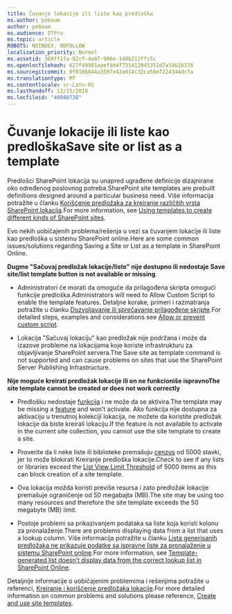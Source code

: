 ```yaml
---
title: Čuvanje lokacije ili liste kao predloška
ms.author: pebaum
author: pebaum
ms.audience: ITPro
ms.topic: article
ROBOTS: NOINDEX, NOFOLLOW
localization_priority: Normal
ms.assetid: 368ff1fa-82cf-4a07-986e-140b212ffc5c
ms.openlocfilehash: 627f49991aaef984f731412045351d7a1862b376
ms.sourcegitcommit: 0f0186044a3597e42ad14c32ca58e7224344dcfa
ms.translationtype: MT
ms.contentlocale: sr-Latn-RS
ms.lasthandoff: 12/15/2019
ms.locfileid: "40048738"
---
```

# <a name="save-site-or-list-as-a-template"></a><span data-ttu-id="535b4-102">Čuvanje lokacije ili liste kao predloška</span><span class="sxs-lookup"><span data-stu-id="535b4-102">Save site or list as a template</span></span>

<span data-ttu-id="535b4-103">Predlošci SharePoint lokacija su unapred ugrađene definicije dizajnirane oko određenog poslovnog potreba.</span><span class="sxs-lookup"><span data-stu-id="535b4-103">SharePoint site templates are prebuilt definitions designed around a particular business need.</span></span> <span data-ttu-id="535b4-104">Više informacija potražite u članku [Korišćenje predložaka za kreiranje različitih vrsta SharePoint lokacija](https://support.office.com/article/using-templates-to-create-different-kinds-of-sharepoint-sites-449eccec-ff99-4cf3-b62e-dcfee37e8da4).</span><span class="sxs-lookup"><span data-stu-id="535b4-104">For more information, see [Using templates to create different kinds of SharePoint sites](https://support.office.com/article/using-templates-to-create-different-kinds-of-sharepoint-sites-449eccec-ff99-4cf3-b62e-dcfee37e8da4).</span></span>

<span data-ttu-id="535b4-105">Evo nekih uobičajenih problema/rešenja u vezi sa čuvanjem lokacije ili liste kao predloška u sistemu SharePoint online.</span><span class="sxs-lookup"><span data-stu-id="535b4-105">Here are some common issues/solutions regarding Saving a Site or List as a template in SharePoint Online.</span></span>

<span data-ttu-id="535b4-106">**Dugme "Sačuvaj predložak lokacije/liste" nije dostupno ili nedostaje**.</span><span class="sxs-lookup"><span data-stu-id="535b4-106">**Save site/list template button is not available or missing**.</span></span> 

- <span data-ttu-id="535b4-107">Administratori će morati da omoguće da prilagođena skripta omogući funkcije predloška.</span><span class="sxs-lookup"><span data-stu-id="535b4-107">Administrators will need to Allow Custom Script to enable the template features.</span></span> <span data-ttu-id="535b4-108">Detaljne korake, primeri i razmatranja potražite u članku [Dozvoljavanje ili sprečavanje prilagođene skripte](https://docs.microsoft.com/sharepoint/allow-or-prevent-custom-script).</span><span class="sxs-lookup"><span data-stu-id="535b4-108">For detailed steps, examples and considerations see [Allow or prevent custom script](https://docs.microsoft.com/sharepoint/allow-or-prevent-custom-script).</span></span>


- <span data-ttu-id="535b4-109">Lokacija "Sačuvaj lokaciju" kao predložak nije podržana i može da izazove probleme na lokacijama koje koriste infrastrukturu za objavljivanje SharePoint servera.</span><span class="sxs-lookup"><span data-stu-id="535b4-109">The Save site as template command is not supported and can cause problems on sites that use the SharePoint Server Publishing Infrastructure.</span></span>


<span data-ttu-id="535b4-110">**Nije moguće kreirati predložak lokacije ili on ne funkcioniše ispravno**</span><span class="sxs-lookup"><span data-stu-id="535b4-110">**The site template cannot be created or does not work correctly**</span></span>

- <span data-ttu-id="535b4-111">Predlošku nedostaje [funkcija](https://social.technet.microsoft.com/wiki/contents/articles/14423.sharepoint-2013-existing-features-guid.aspx) i ne može da se aktivira.</span><span class="sxs-lookup"><span data-stu-id="535b4-111">The template may be missing a [feature](https://social.technet.microsoft.com/wiki/contents/articles/14423.sharepoint-2013-existing-features-guid.aspx) and won’t activate.</span></span> <span data-ttu-id="535b4-112">Ako funkcija nije dostupna za aktivaciju u trenutnoj kolekciji lokacija, ne možete da koristite predložak lokacije da biste kreirali lokaciju.</span><span class="sxs-lookup"><span data-stu-id="535b4-112">If the feature is not available to activate in the current site collection, you cannot use the site template to create a site.</span></span>


- <span data-ttu-id="535b4-113">Proverite da li neke liste ili biblioteke premašuju [cenzus](https://support.office.com/article/Manage-large-lists-and-libraries-in-SharePoint-B8588DAE-9387-48C2-9248-C24122F07C59) od 5000 stavki, jer to može blokirati Kreiranje predloška lokacije.</span><span class="sxs-lookup"><span data-stu-id="535b4-113">Check to see if any lists or libraries exceed the [List View Limit Threshold](https://support.office.com/article/Manage-large-lists-and-libraries-in-SharePoint-B8588DAE-9387-48C2-9248-C24122F07C59) of 5000 items as this can block creation of a site template.</span></span>


- <span data-ttu-id="535b4-114">Ova lokacija možda koristi previše resursa i zato predložak lokacije premašuje ograničenje od 50 megabajta (MB).</span><span class="sxs-lookup"><span data-stu-id="535b4-114">The site may be using too many resources and therefore the site template exceeds the 50 megabyte (MB) limit.</span></span>


- <span data-ttu-id="535b4-115">Postoje problemi sa prikazivanjem podataka sa liste koja koristi kolonu za pronalaženje.</span><span class="sxs-lookup"><span data-stu-id="535b4-115">There are problems displaying data from a list that uses a lookup column.</span></span> <span data-ttu-id="535b4-116">Više informacija potražite u članku [Lista generisanih predložaka ne prikazuje podatke sa ispravne liste za pronalaženje u sistemu SharePoint online](https://docs.microsoft.com/sharepoint/support/lists-and-libraries/template-generated-list-incorrect-data).</span><span class="sxs-lookup"><span data-stu-id="535b4-116">For more information, see [Template-generated list doesn’t display data from the correct lookup list in SharePoint Online](https://docs.microsoft.com/sharepoint/support/lists-and-libraries/template-generated-list-incorrect-data).</span></span>


<span data-ttu-id="535b4-117">Detaljnije informacije o uobičajenim problemima i rešenjima potražite u referenci, [Kreiranje i korišćenje predložaka lokacije](https://support.office.com/article/Create-and-use-site-templates-60371B0F-00E0-4C49-A844-34759EBDD989).</span><span class="sxs-lookup"><span data-stu-id="535b4-117">For more detailed information on common problems and solutions please reference, [Create and use site templates](https://support.office.com/article/Create-and-use-site-templates-60371B0F-00E0-4C49-A844-34759EBDD989).</span></span>

